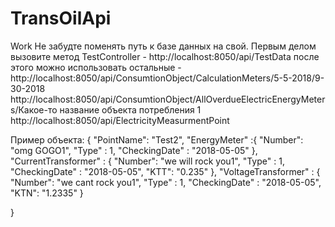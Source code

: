 # TransOilApi
Work
Не забудте поменять путь к базе данных на свой.
Первым делом вызовите метод TestController - http://localhost:8050/api/TestData
после этого можно использовать остальные - 
http://localhost:8050/api/ConsumtionObject/CalculationMeters/5-5-2018/9-30-2018
http://localhost:8050/api/ConsumtionObject/AllOverdueElectricEnergyMeters/Какое-то название объекта потребления 1
http://localhost:8050/api/ElectricityMeasurmentPoint

Пример объекта:
{
    "PointName": "Test2",
    "EnergyMeter" :{
        "Number": "omg GOGO1",
        "Type" : 1,
        "CheckingDate" : "2018-05-05"
    },
    "CurrentTransformer" : {
        "Number": "we will rock you1",
        "Type" : 1,
        "CheckingDate" : "2018-05-05",
        "KTT": "0.235"
    },
    "VoltageTransformer" : {
        "Number": "we cant rock you1",
        "Type" : 1,
        "CheckingDate" : "2018-05-05",
        "KTN": "1.2335"
    }

}
